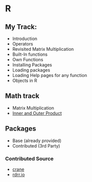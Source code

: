 # R 

## My Track:

* Introduction
* Operators
* Revisited Matrix Multiplication
* Built-In functions
* Own Functions
* Installing Packages
* Loading packages
* Loading Help pages for any function
* Objects in R

## Math track 

* Matrix Multiplication 
* [Inner and Outer Product](https://math.stackexchange.com/questions/2869605/distinguishing-between-inner-product-and-outer-product-in-matrix-notation)

## Packages

* Base (already provided)
* Contributed (3rd Party)

### Contributed Source

* [crane](https://cran.rstudio.com/web/packages/index.html)
* [rdrr.io](https://rdrr.io/find/)
